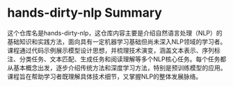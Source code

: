 # hands-dirty-nlp Summary

这个仓库名是hands-dirty-nlp，这仓库内容主要是介绍自然语言处理（NLP）的基础知识和实践方法，面向具有一定机器学习基础但尚未深入NLP领域的学习者。课程通过代码示例展示模型设计思想，并梳理技术演变，涵盖文本表示、序列标注、分类任务、文本匹配、生成任务和阅读理解等多个NLP核心任务。每个任务都从基本概念出发，逐步介绍传统方法和深度学习方法，特别是预训练模型的应用。课程旨在帮助学习者既理解具体技术细节，又掌握NLP的整体发展脉络。